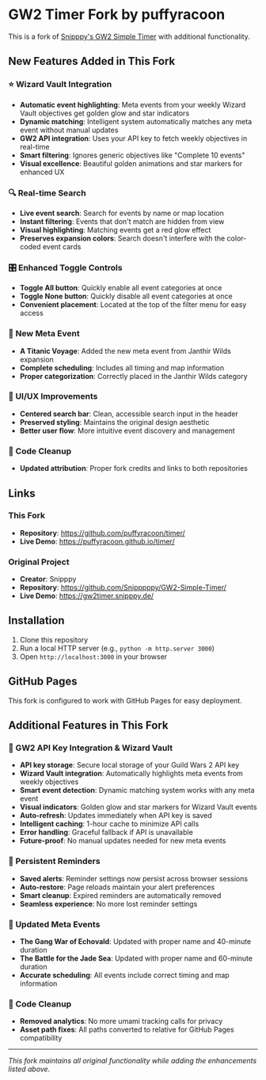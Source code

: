 # GW2 Timer Fork by puffyracoon

This is a fork of [Snipppy's GW2 Simple Timer](https://github.com/Snipppppy/GW2-Simple-Timer/) with additional functionality.

## New Features Added in This Fork

### ⭐ Wizard Vault Integration
- **Automatic event highlighting**: Meta events from your weekly Wizard Vault objectives get golden glow and star indicators
- **Dynamic matching**: Intelligent system automatically matches any meta event without manual updates
- **GW2 API integration**: Uses your API key to fetch weekly objectives in real-time
- **Smart filtering**: Ignores generic objectives like "Complete 10 events"
- **Visual excellence**: Beautiful golden animations and star markers for enhanced UX

### 🔍 Real-time Search
- **Live event search**: Search for events by name or map location
- **Instant filtering**: Events that don't match are hidden from view
- **Visual highlighting**: Matching events get a red glow effect
- **Preserves expansion colors**: Search doesn't interfere with the color-coded event cards

### 🎛️ Enhanced Toggle Controls
- **Toggle All button**: Quickly enable all event categories at once
- **Toggle None button**: Quickly disable all event categories at once
- **Convenient placement**: Located at the top of the filter menu for easy access

### 🌊 New Meta Event
- **A Titanic Voyage**: Added the new meta event from Janthir Wilds expansion
- **Complete scheduling**: Includes all timing and map information
- **Proper categorization**: Correctly placed in the Janthir Wilds category

### 🎨 UI/UX Improvements
- **Centered search bar**: Clean, accessible search input in the header
- **Preserved styling**: Maintains the original design aesthetic
- **Better user flow**: More intuitive event discovery and management

### 🧹 Code Cleanup
- **Updated attribution**: Proper fork credits and links to both repositories

## Links

### This Fork
- **Repository**: https://github.com/puffyracoon/timer/
- **Live Demo**: https://puffyracoon.github.io/timer/

### Original Project
- **Creator**: Snipppy
- **Repository**: https://github.com/Snipppppy/GW2-Simple-Timer/
- **Live Demo**: https://gw2timer.snipppy.de/

## Installation
1. Clone this repository
2. Run a local HTTP server (e.g., `python -m http.server 3000`)
3. Open `http://localhost:3000` in your browser

## GitHub Pages
This fork is configured to work with GitHub Pages for easy deployment.

## Additional Features in This Fork

### 🔑 GW2 API Key Integration & Wizard Vault
- **API key storage**: Secure local storage of your Guild Wars 2 API key
- **Wizard Vault integration**: Automatically highlights meta events from weekly objectives
- **Smart event detection**: Dynamic matching system works with any meta event
- **Visual indicators**: Golden glow and star markers for Wizard Vault events
- **Auto-refresh**: Updates immediately when API key is saved
- **Intelligent caching**: 1-hour cache to minimize API calls
- **Error handling**: Graceful fallback if API is unavailable
- **Future-proof**: No manual updates needed for new meta events

### 🔔 Persistent Reminders
- **Saved alerts**: Reminder settings now persist across browser sessions
- **Auto-restore**: Page reloads maintain your alert preferences
- **Smart cleanup**: Expired reminders are automatically removed
- **Seamless experience**: No more lost reminder settings

### 🌊 Updated Meta Events
- **The Gang War of Echovald**: Updated with proper name and 40-minute duration
- **The Battle for the Jade Sea**: Updated with proper name and 60-minute duration
- **Accurate scheduling**: All events include correct timing and map information

### 🧹 Code Cleanup
- **Removed analytics**: No more umami tracking calls for privacy
- **Asset path fixes**: All paths converted to relative for GitHub Pages compatibility

---

*This fork maintains all original functionality while adding the enhancements listed above.*